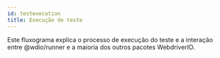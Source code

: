 ```yaml
---
id: testexecution
title: Execução de teste
---
```


Este fluxograma explica o processo de execução do teste e a interação entre @wdio/runner e a maioria dos outros pacotes WebdriverIO.

<CreateFlowcharts id='testexecution' />

